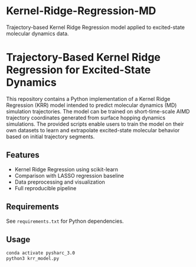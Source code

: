 # Kernel-Ridge-Regression-MD
Trajectory-based Kernel Ridge Regression model applied to excited-state molecular dynamics data.
# Trajectory-Based Kernel Ridge Regression for Excited-State Dynamics

This repository contains a Python implementation of a Kernel Ridge Regression (KRR) model intended to predict molecular dynamics (MD) simulation trajectories. The model can be trained on short-time-scale AIMD trajectory coordinates generated from surface hopping dynamics simulations. The provided scripts enable users to train the model on their own datasets to learn and extrapolate excited-state molecular behavior based on initial trajectory segments.

## Features
- Kernel Ridge Regression using scikit-learn
- Comparison with LASSO regression baseline
- Data preprocessing and visualization
- Full reproducible pipeline

## Requirements
See `requirements.txt` for Python dependencies.

## Usage
```bash
conda activate pysharc_3.0
python3 krr_model.py
